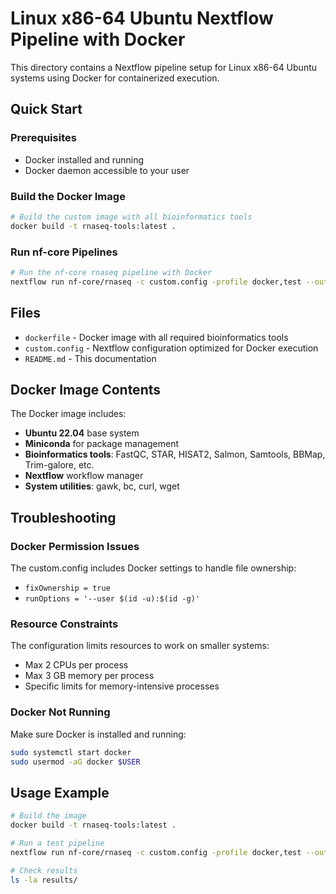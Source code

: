 # Linux x86-64 Ubuntu Nextflow Pipeline with Docker

This directory contains a Nextflow pipeline setup for Linux x86-64 Ubuntu systems using Docker for containerized execution.

## Quick Start

### Prerequisites
- Docker installed and running
- Docker daemon accessible to your user

### Build the Docker Image

```bash
# Build the custom image with all bioinformatics tools
docker build -t rnaseq-tools:latest .
```

### Run nf-core Pipelines

```bash
# Run the nf-core rnaseq pipeline with Docker
nextflow run nf-core/rnaseq -c custom.config -profile docker,test --outdir results
```

## Files

- `dockerfile` - Docker image with all required bioinformatics tools
- `custom.config` - Nextflow configuration optimized for Docker execution
- `README.md` - This documentation

## Docker Image Contents

The Docker image includes:
- **Ubuntu 22.04** base system
- **Miniconda** for package management
- **Bioinformatics tools**: FastQC, STAR, HISAT2, Salmon, Samtools, BBMap, Trim-galore, etc.
- **Nextflow** workflow manager
- **System utilities**: gawk, bc, curl, wget

## Troubleshooting

### Docker Permission Issues
The custom.config includes Docker settings to handle file ownership:
- `fixOwnership = true`
- `runOptions = '--user $(id -u):$(id -g)'`

### Resource Constraints
The configuration limits resources to work on smaller systems:
- Max 2 CPUs per process
- Max 3 GB memory per process
- Specific limits for memory-intensive processes

### Docker Not Running
Make sure Docker is installed and running:
```bash
sudo systemctl start docker
sudo usermod -aG docker $USER
```

## Usage Example

```bash
# Build the image
docker build -t rnaseq-tools:latest .

# Run a test pipeline
nextflow run nf-core/rnaseq -c custom.config -profile docker,test --outdir results

# Check results
ls -la results/
```

